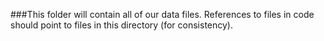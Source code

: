 ###This folder will contain all of our data files. References to files in code should point to files in this directory (for consistency).
